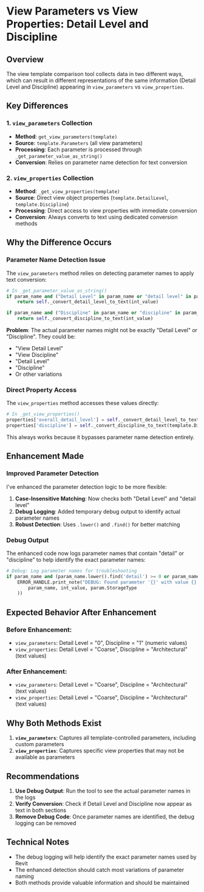 # View Parameters vs View Properties: Detail Level and Discipline

## Overview

The view template comparison tool collects data in two different ways, which can result in different representations of the same information (Detail Level and Discipline) appearing in `view_parameters` vs `view_properties`.

## Key Differences

### **1. `view_parameters` Collection**
- **Method**: `get_view_parameters(template)`
- **Source**: `template.Parameters` (all view parameters)
- **Processing**: Each parameter is processed through `_get_parameter_value_as_string()`
- **Conversion**: Relies on parameter name detection for text conversion

### **2. `view_properties` Collection**
- **Method**: `_get_view_properties(template)`
- **Source**: Direct view object properties (`template.DetailLevel`, `template.Discipline`)
- **Processing**: Direct access to view properties with immediate conversion
- **Conversion**: Always converts to text using dedicated conversion methods

## Why the Difference Occurs

### **Parameter Name Detection Issue**

The `view_parameters` method relies on detecting parameter names to apply text conversion:

```python
# In _get_parameter_value_as_string()
if param_name and ("Detail Level" in param_name or "detail level" in param_name.lower()):
    return self._convert_detail_level_to_text(int_value)

if param_name and ("Discipline" in param_name or "discipline" in param_name.lower()):
    return self._convert_discipline_to_text(int_value)
```

**Problem**: The actual parameter names might not be exactly "Detail Level" or "Discipline". They could be:
- "View Detail Level"
- "View Discipline" 
- "Detail Level"
- "Discipline"
- Or other variations

### **Direct Property Access**

The `view_properties` method accesses these values directly:

```python
# In _get_view_properties()
properties['overall_detail_level'] = self._convert_detail_level_to_text(template.DetailLevel)
properties['discipline'] = self._convert_discipline_to_text(template.Discipline)
```

This always works because it bypasses parameter name detection entirely.

## Enhancement Made

### **Improved Parameter Detection**

I've enhanced the parameter detection logic to be more flexible:

1. **Case-Insensitive Matching**: Now checks both "Detail Level" and "detail level"
2. **Debug Logging**: Added temporary debug output to identify actual parameter names
3. **Robust Detection**: Uses `.lower()` and `.find()` for better matching

### **Debug Output**

The enhanced code now logs parameter names that contain "detail" or "discipline" to help identify the exact parameter names:

```python
# Debug: Log parameter names for troubleshooting
if param_name and (param_name.lower().find('detail') >= 0 or param_name.lower().find('discipline') >= 0):
    ERROR_HANDLE.print_note("DEBUG: Found parameter '{}' with value {} (type: {})".format(
        param_name, int_value, param.StorageType
    ))
```

## Expected Behavior After Enhancement

### **Before Enhancement:**
- `view_parameters`: Detail Level = "0", Discipline = "1" (numeric values)
- `view_properties`: Detail Level = "Coarse", Discipline = "Architectural" (text values)

### **After Enhancement:**
- `view_parameters`: Detail Level = "Coarse", Discipline = "Architectural" (text values)
- `view_properties`: Detail Level = "Coarse", Discipline = "Architectural" (text values)

## Why Both Methods Exist

1. **`view_parameters`**: Captures all template-controlled parameters, including custom parameters
2. **`view_properties`**: Captures specific view properties that may not be available as parameters

## Recommendations

1. **Use Debug Output**: Run the tool to see the actual parameter names in the logs
2. **Verify Conversion**: Check if Detail Level and Discipline now appear as text in both sections
3. **Remove Debug Code**: Once parameter names are identified, the debug logging can be removed

## Technical Notes

- The debug logging will help identify the exact parameter names used by Revit
- The enhanced detection should catch most variations of parameter naming
- Both methods provide valuable information and should be maintained
